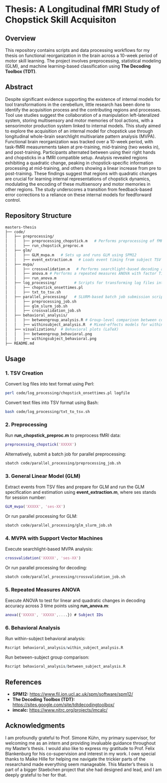 
# Thesis: A Longitudinal fMRI Study of Chopstick Skill Acquisiton 

##  Overview
This repository contains scripts and data processing workflows for my thesis on functional reorganization in the brain across a 10-week period of motor skill learning. The project involves preprocessing, statistical modeling (GLM), and machine learning-based classification using **The Decoding Toolbox (TDT)**.

##  Abstract
Despite significant evidence supporting the existence of internal models for tool transformations in the cerebellum, little research has been done to identify the acquisition process and the contributing regions and processes. Tool use studies suggest the collaboration of a manipulation left-lateralized system, storing multisensory and motor memories of tool actions, with a sensorimotor production system linked to internal models. This study aimed to explore the acquisition of an internal model for chopstick use through longitudinal whole-brain searchlight multivariate pattern analysis (MVPA). Functional brain reorganization was tracked over a 10-week period, with task-fMRI measurements taken at pre-training, mid-training (two weeks in), and post-training. Participants alternated between using their right hands and chopsticks in a fMRI compatible setup. Analysis revealed regions exhibiting a quadratic change, peaking in chopstick-specific information processing at mid-training, and others showing a linear increase from pre to post-training. These findings suggest that regions with quadratic changes are crucial for learning internal representations of chopstick dynamics, modulating the encoding of these multisensory and motor memories in other regions. The study underscores a transition from feedback-based error corrections to a reliance on these internal models for feedforward control.

## Repository Structure
```bash
masters-thesis
├── code/
│   ├── preprocessing/         
│   │   ├── preprocessing_chopstick.m   # Performs preprocessing of fMRI data using SPM12
│   │   ├── run_chopstick_preproc.m           
│   ├── glm/                  
│   │   ├── GLM_mvpa.m   # Sets up and runs GLM using SPM12
│   │   ├── event_extraction.m   # Loads event timing from subject TSV files, extracts motion regressors, computes framewise displacement 
│   ├── mvpa/             
│   │   ├── crossvalidation.m   # Performs searchlight-based decoding analysis using TDT 
│   │   ├── anova.m # Performs a repeated measures ANOVA with factor Time
│   │   ├── run_anova.m 
│   ├── log_processing/        # Scripts for transforming log files into usable formats
│   │   ├── chopstick_onsettimes.pl   
│   │   ├── txt_to_tsv.sh  
│   ├── parallel_processing/   # SLURM-based batch job submission scripts
│   │   ├── preprocessing_job.sh   
│   │   ├── glm_slurm_job.sh             
│   │   ├── crossvalidation_job.sh      
│   ├── behavioral_analysis/  
│   │   ├── betweengroup_analysis.R # Group-level comparison between control and experimental groups 
│   │   ├── withinsubject_analysis.R  # Mixed-effects models for within-subject longitudinal analysis
│   ├── visualizations/  # Behavioral plots (LaTeX)
│   │   ├── betweengroup_behavioral.png 
│   │   ├── withingsubject_behavioral.png  
├── README.md                 
```

## Usage
### **1. TSV Creation**
Convert log files into text format using Perl:
```bash
perl code/log_processing/chopstick_onsettimes.pl logfile
```
Convert text files into TSV format using Bash:
```bash
bash code/log_processing/txt_to_tsv.sh
```

### **2. Preprocessing**
Run **run_chopstick_preproc.m** to preprocess fMRI data:
```matlab
preprocessing_chopstick('XXXXX')
```
Alternatively, submit a batch job for parallel preprocessing:
```bash
sbatch code/parallel_processing/preprocessing_job.sh
```

### **3. General Linear Model (GLM)**
Extract events from TSV files and prepare for GLM and run the GLM specification and estimation using **event_extraction.m**, where ses stands for session number:
```matlab
GLM_mvpa('XXXXX', 'ses-XX')
```
Or run parallel processing for GLM:
```bash
sbatch code/parallel_processing/glm_slurm_job.sh
```


### **4. MVPA with Support Vector Machines**
Execute searchlight-based MVPA analysis:
```matlab
crossvalidation('XXXXX', 'ses-XX')
```
Or run parallel processing for decoding:
```bash
sbatch code/parallel_processing/crossvalidation_job.sh
```

### **5. Repeated Measures ANOVA**
Execute ANOVA to test for linear and quadratic changes in decoding accuracy across 3 time points using **run_anova.m**:
```matlab
anova({'XXXXX', 'XXXXX',....}) # Subject IDs
```

### **6. Behavioral Analysis**
Run within-subject behavioral analysis:
```r
Rscript behavioral_analysis/within_subject_analysis.R
```
Run between-subject group comparison:
```r
Rscript behavioral_analysis/between_subject_analysis.R
```

##  References
- **SPM12:** https://www.fil.ion.ucl.ac.uk/spm/software/spm12/
- **The Decoding Toolbox (TDT):** https://sites.google.com/site/tdtdecodingtoolbox/
- **imcalc:** https://www.nitrc.org/projects/imcalc/

##  Acknowledgments
I am profoundly grateful to Prof. Simone Kühn, my primary supervisor, for welcoming me as an intern and providing invaluable guidance throughout my Master’s thesis. I would also like to express my gratitude to Prof. Felix Blankenburg for his co-supervision and interest in my work.
I owe special thanks to Maike Hille for helping me navigate the trickier parts of the researchand made everything seem manageable. This Master’s thesis is part of a bigger Staebchen project that she had designed and lead, and I am deeply grateful to her for that. 


